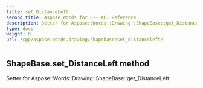 ```yaml
---
title: set_DistanceLeft
second_title: Aspose.Words for C++ API Reference
description: Setter for Aspose::Words::Drawing::ShapeBase::get_DistanceLeft. 
type: docs
weight: 0
url: /cpp/aspose.words.drawing/shapebase/set_distanceleft/
---
```

## ShapeBase.set_DistanceLeft method


Setter for Aspose::Words::Drawing::ShapeBase::get_DistanceLeft. 

